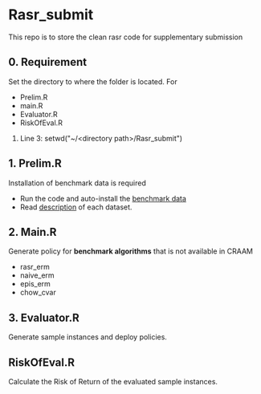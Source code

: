 # Rasr_submit
This repo is to store the clean rasr code for supplementary submission

## 0. Requirement
Set the directory to where the folder is located. For 
- Prelim.R
- main.R
- Evaluator.R
- RiskOfEval.R
1. Line 3: setwd("~/\<directory path\>/Rasr_submit")

## 1. Prelim.R
Installation of benchmark data is required
- Run the code and auto-install the [benchmark data](http://data.rmdp.xyz/domains/)
- Read [description](http://data.rmdp.xyz/domains/README.md) of each dataset.

## 2. Main.R
Generate policy for **benchmark algorithms** that is not available in CRAAM
- rasr_erm
- naive_erm
- epis_erm
- chow_cvar

## 3. Evaluator.R
Generate sample instances and deploy policies.

## RiskOfEval.R
Calculate the Risk of Return of the evaluated sample instances.




